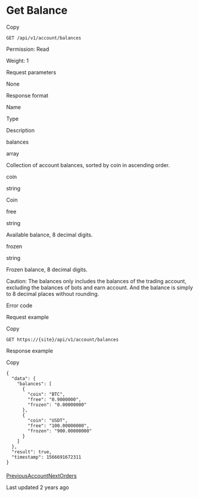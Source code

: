 # Get Balance

Copy

```
GET /api/v1/account/balances
```

Permission: Read

Weight: 1

Request parameters

None

Response format

Name

Type

Description

balances

array

Collection of account balances, sorted by coin in ascending order.

coin

string

Coin

free

string

Available balance, 8 decimal digits.

frozen

string

Frozen balance, 8 decimal digits.

Caution: The balances only includes the balances of the trading account, excluding the balances of bots and earn account. And the balance is simply to 8 decimal places without rounding.

Error code

Request example

Copy

```
GET https://{site}/api/v1/account/balances
```

Response example

Copy

```
{ 
  "data": {
    "balances": [
      {
        "coin": "BTC",
        "free": "0.9000000",
        "frozen": "0.00000000"
      },
      {
        "coin": "USDT",
        "free": "100.00000000",
        "frozen": "900.00000000"
      }
    ]
  },
  "result": true,
  "timestamp": 1566691672311
}
```

####

[PreviousAccount](https://pionex-doc.gitbook.io/apidocs/restful/account)[NextOrders](https://pionex-doc.gitbook.io/apidocs/restful/orders)

Last updated 2 years ago
